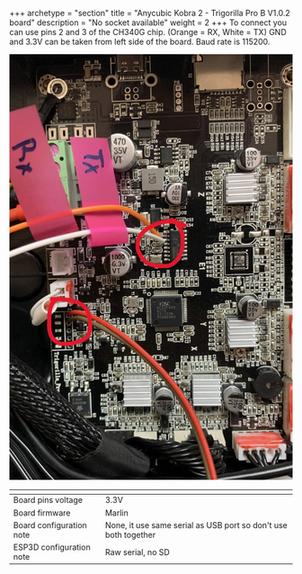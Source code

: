 +++
archetype = "section"
title = "Anycubic Kobra 2 - Trigorilla Pro B V1.0.2 board"
description = "No socket available"
weight = 2
+++
To connect you can use pins 2 and 3 of the CH340G chip.
(Orange = RX, White = TX)
GND and 3.3V can be taken from left side of the board.
Baud rate is 115200.

![step1](board.jpg?width=300px)

| <!-- -->  | <!-- --> |
|-|-|
| Board pins voltage | 3.3V |
| Board firmware | Marlin |
| Board configuration note | None, it use same serial as USB port so don't use both together|
| ESP3D configuration note | Raw serial, no SD |
